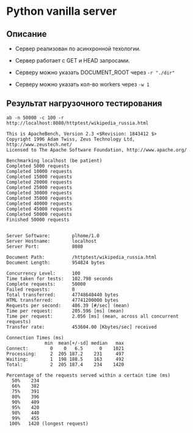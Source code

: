 # Python vanilla server

## Описание

- Сервер реализован по асинхронной техологии.
- Сервер работает с GET и HEAD запросами.

- Серверу можно указать DOCUMENT_ROOT через ```-r "./dir"```
- Серверу можно указать кол-во workers через ```-w 1```

## Результат нагрузочного тестирования

```ab -n 50000 -c 100 -r http://localhost:8080/httptest/wikipedia_russia.html```

```
This is ApacheBench, Version 2.3 <$Revision: 1843412 $>
Copyright 1996 Adam Twiss, Zeus Technology Ltd, http://www.zeustech.net/
Licensed to The Apache Software Foundation, http://www.apache.org/

Benchmarking localhost (be patient)
Completed 5000 requests
Completed 10000 requests
Completed 15000 requests
Completed 20000 requests
Completed 25000 requests
Completed 30000 requests
Completed 35000 requests
Completed 40000 requests
Completed 45000 requests
Completed 50000 requests
Finished 50000 requests


Server Software:        plhome/1.0
Server Hostname:        localhost
Server Port:            8080

Document Path:          /httptest/wikipedia_russia.html
Document Length:        954824 bytes

Concurrency Level:      100
Time taken for tests:   102.798 seconds
Complete requests:      50000
Failed requests:        0
Total transferred:      47748640440 bytes
HTML transferred:       47741200000 bytes
Requests per second:    486.39 [#/sec] (mean)
Time per request:       205.596 [ms] (mean)
Time per request:       2.056 [ms] (mean, across all concurrent requests)
Transfer rate:          453604.00 [Kbytes/sec] received

Connection Times (ms)
              min  mean[+/-sd] median   max
Connect:        0    0   6.5      0    1021
Processing:     2  205 187.2    231     497
Waiting:        1  198 188.5    163     492
Total:          2  205 187.4    234    1420

Percentage of the requests served within a certain time (ms)
  50%    234
  66%    382
  75%    391
  80%    396
  90%    409
  95%    420
  98%    440
  99%    455
 100%   1420 (longest request)
```
